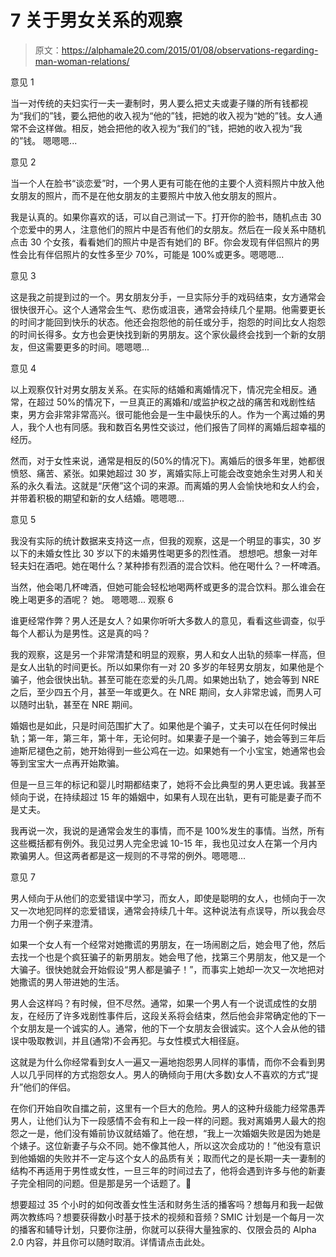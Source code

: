 # 7 关于男女关系的观察

> 原文：<https://alphamale20.com/2015/01/08/observations-regarding-man-woman-relations/>

意见 1

当一对传统的夫妇实行一夫一妻制时，男人要么把丈夫或妻子赚的所有钱都视为“我们的”钱，要么把他的收入视为“他的”钱，把她的收入视为“她的”钱。女人通常不会这样做。相反，她会把他的收入视为“我们的”钱，把她的收入视为“我的”钱。
嗯嗯嗯...

意见 2

当一个人在脸书“谈恋爱”时，一个男人更有可能在他的主要个人资料照片中放入他女朋友的照片，而不是在他女朋友的主要照片中放入他女朋友的照片。

我是认真的。如果你喜欢的话，可以自己测试一下。打开你的脸书，随机点击 30 个恋爱中的男人，注意他们的照片中是否有他们的女朋友。然后在一段关系中随机点击 30 个女孩，看看她们的照片中是否有她们的 BF。你会发现有伴侣照片的男性会比有伴侣照片的女性多至少 70%，可能是 100%或更多。嗯嗯嗯...

意见 3

这是我之前提到过的一个。男女朋友分手，一旦实际分手的戏码结束，女方通常会很快很开心。这个人通常会生气、悲伤或沮丧，通常会持续几个星期。他需要更长的时间才能回到快乐的状态。他还会抱怨他的前任或分手，抱怨的时间比女人抱怨的时间长得多。女方也会更快找到新的男朋友。这个家伙最终会找到一个新的女朋友，但这需要更多的时间。嗯嗯嗯...

意见 4

以上观察仅针对男女朋友关系。在实际的结婚和离婚情况下，情况完全相反。通常，在超过 50%的情况下，一旦真正的离婚和/或监护权之战的痛苦和戏剧性结束，男方会非常非常高兴。很可能他会是一生中最快乐的人。作为一个离过婚的男人，我个人也有同感。我和数百名男性交谈过，他们报告了同样的离婚后超幸福的经历。

然而，对于女性来说，通常是相反的(50%的情况下)。离婚后的很多年里，她都很愤怒、痛苦、紧张。如果她超过 30 岁，离婚实际上可能会改变她余生对男人和关系的永久看法。这就是“厌倦”这个词的来源。而离婚的男人会愉快地和女人约会，并带着积极的期望和新的女人结婚。嗯嗯嗯...

意见 5

我没有实际的统计数据来支持这一点，但我的观察，这是一个明显的事实，30 岁以下的未婚女性比 30 岁以下的未婚男性喝更多的烈性酒。
想想吧。想象一对年轻夫妇在酒吧。她在喝什么？某种掺有烈酒的混合饮料。他在喝什么？一杯啤酒。

当然，他会喝几杯啤酒，但她可能会轻松地喝两杯或更多的混合饮料。那么谁会在晚上喝更多的酒呢？
她。
嗯嗯嗯... 观察 6

谁更经常作弊？男人还是女人？如果你听听大多数人的意见，看看这些调查，似乎每个人都认为是男性。这是真的吗？

我的观察，这是另一个非常清楚和明显的观察，男人和女人出轨的频率一样高，但是女人出轨的时间更长。所以如果你有一对 20 多岁的年轻男女朋友，如果他是个骗子，他会很快出轨。甚至可能在恋爱的头几周。如果她出轨了，她会等到 NRE 之后，至少四五个月，甚至一年或更久。在 NRE 期间，女人非常忠诚，而男人可以随时出轨，甚至在 NRE 期间。

婚姻也是如此，只是时间范围扩大了。如果他是个骗子，丈夫可以在任何时候出轨；第一年，第三年，第十年，无论何时。如果妻子是一个骗子，她会等到三年后迪斯尼褪色之前，她开始得到一些公鸡在一边。如果她有一个小宝宝，她通常也会等到宝宝大一点再开始欺骗。

但是一旦三年的标记和婴儿时期都结束了，她将不会比典型的男人更忠诚。我甚至倾向于说，在持续超过 15 年的婚姻中，如果有人现在出轨，更有可能是妻子而不是丈夫。

我再说一次，我说的是通常会发生的事情，而不是 100%发生的事情。当然，所有这些概括都有例外。我见过男人完全忠诚 10-15 年，我也见过女人在第一个月内欺骗男人。但这两者都是这一规则的不寻常的例外。嗯嗯嗯...

意见 7

男人倾向于从他们的恋爱错误中学习，而女人，即使是聪明的女人，也倾向于一次又一次地犯同样的恋爱错误，通常会持续几十年。这种说法有点误导，所以我会尽力用一个例子来澄清。

如果一个女人有一个经常对她撒谎的男朋友，在一场闹剧之后，她会甩了他，然后去找一个也是个疯狂骗子的新男朋友。她会甩了他，找第三个男朋友，他又是一个大骗子。很快她就会开始假设“男人都是骗子！”，而事实上她却一次又一次地把对她撒谎的男人带进她的生活。

男人会这样吗？有时候，但不尽然。通常，如果一个男人有一个说谎成性的女朋友，在经历了许多戏剧性事件后，这段关系将会结束，然后他会非常确定他的下一个女朋友是一个诚实的人。通常，他的下一个女朋友会很诚实。这个人会从他的错误中吸取教训，并且(通常)不会再犯。与女性模式大相径庭。

这就是为什么你经常看到女人一遍又一遍地抱怨男人同样的事情，而你不会看到男人以几乎同样的方式抱怨女人。男人的确倾向于用(大多数)女人不喜欢的方式“提升”他们的伴侣。

在你们开始自吹自擂之前，这里有一个巨大的危险。男人的这种升级能力经常愚弄男人，让他们认为下一段感情不会有和上一段一样的问题。我对离婚男人最大的抱怨之一是，他们没有婚前协议就结婚了。他在想，“我上一次婚姻失败是因为她是个婊子。这位新妻子与众不同。她不像其他人，所以这次会成功的！”他没有意识到他婚姻的失败并不一定与这个女人的品质有关；取而代之的是长期一夫一妻制的结构不再适用于男性或女性，一旦三年的时间过去了，他将会遇到许多与他的新妻子完全相同的问题。但是那是另一个话题了。🙂

想要超过 35 个小时的如何改善女性生活和财务生活的播客吗？想每月和我一起做两次教练吗？想要获得数小时基于技术的视频和音频？SMIC 计划是一个每月一次的播客和辅导计划，只要你注册，你就可以获得大量独家的、仅限会员的 Alpha 2.0 内容，并且你可以随时取消。详情请点击此处。